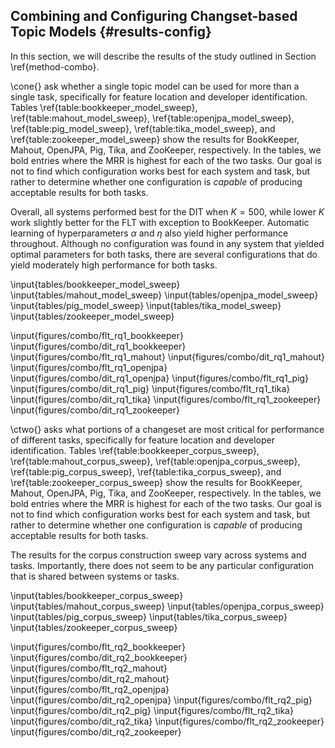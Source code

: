 ## Combining and Configuring Changset-based Topic Models {#results-config}

In this section, we will describe the results of the study outlined in Section
\ref{method-combo}.

\cone{} ask whether a single topic model can be used for more than a single
task, specifically for feature location and developer identification.  Tables
\ref{table:bookkeeper_model_sweep}, \ref{table:mahout_model_sweep},
\ref{table:openjpa_model_sweep}, \ref{table:pig_model_sweep},
\ref{table:tika_model_sweep}, and \ref{table:zookeeper_model_sweep} show the
results for BookKeeper, Mahout, OpenJPA, Pig, Tika, and ZooKeeper,
respectively. In the tables, we bold entries where the MRR is highest for each
of the two tasks. Our goal is not to find which configuration works best for
each system and task, but rather to determine whether one configuration is
*capable* of producing acceptable results for both tasks.

Overall, all systems performed best for the DIT when $K = 500$, while lower $K$
work slightly better for the FLT with exception to BookKeeper.  Automatic
learning of hyperparameters $\alpha$ and $\eta$ also yield higher performance
throughout.  Although no configuration was found in any system that yielded
optimal parameters for both tasks, there are several configurations that do
yield moderately high performance for both tasks.


\input{tables/bookkeeper_model_sweep}
\input{tables/mahout_model_sweep}
\input{tables/openjpa_model_sweep}
\input{tables/pig_model_sweep}
\input{tables/tika_model_sweep}
\input{tables/zookeeper_model_sweep}


\input{figures/combo/flt_rq1_bookkeeper}
\input{figures/combo/dit_rq1_bookkeeper}
\input{figures/combo/flt_rq1_mahout}
\input{figures/combo/dit_rq1_mahout}
\input{figures/combo/flt_rq1_openjpa}
\input{figures/combo/dit_rq1_openjpa}
\input{figures/combo/flt_rq1_pig}
\input{figures/combo/dit_rq1_pig}
\input{figures/combo/flt_rq1_tika}
\input{figures/combo/dit_rq1_tika}
\input{figures/combo/flt_rq1_zookeeper}
\input{figures/combo/dit_rq1_zookeeper}


\ctwo{} asks what portions of a changeset are most critical for performance of
different tasks, specifically for feature location and developer
identification.  Tables \ref{table:bookkeeper_corpus_sweep},
\ref{table:mahout_corpus_sweep}, \ref{table:openjpa_corpus_sweep},
\ref{table:pig_corpus_sweep}, \ref{table:tika_corpus_sweep}, and
\ref{table:zookeeper_corpus_sweep} show the results for BookKeeper, Mahout,
OpenJPA, Pig, Tika, and ZooKeeper, respectively. In the tables, we bold entries
where the MRR is highest for each of the two tasks. Our goal is not to find
which configuration works best for each system and task, but rather to
determine whether one configuration is *capable* of producing acceptable
results for both tasks.

The results for the corpus construction sweep vary across systems and tasks.
Importantly, there does not seem to be any particular configuration that is
shared between systems or tasks.



\input{tables/bookkeeper_corpus_sweep}
\input{tables/mahout_corpus_sweep}
\input{tables/openjpa_corpus_sweep}
\input{tables/pig_corpus_sweep}
\input{tables/tika_corpus_sweep}
\input{tables/zookeeper_corpus_sweep}



\input{figures/combo/flt_rq2_bookkeeper}
\input{figures/combo/dit_rq2_bookkeeper}
\input{figures/combo/flt_rq2_mahout}
\input{figures/combo/dit_rq2_mahout}
\input{figures/combo/flt_rq2_openjpa}
\input{figures/combo/dit_rq2_openjpa}
\input{figures/combo/flt_rq2_pig}
\input{figures/combo/dit_rq2_pig}
\input{figures/combo/flt_rq2_tika}
\input{figures/combo/dit_rq2_tika}
\input{figures/combo/flt_rq2_zookeeper}
\input{figures/combo/dit_rq2_zookeeper}
